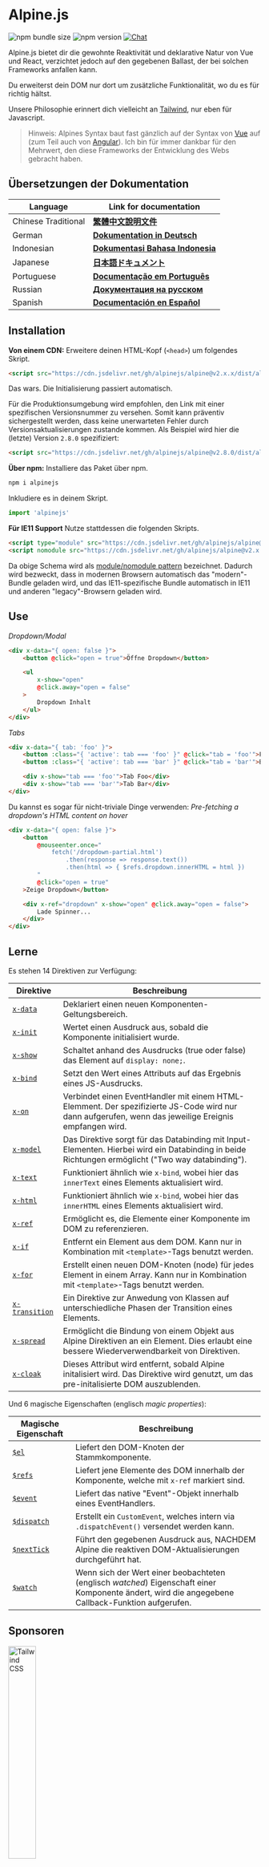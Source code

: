 # Alpine.js

![npm bundle size](https://img.shields.io/bundlephobia/minzip/alpinejs)
![npm version](https://img.shields.io/npm/v/alpinejs)
[![Chat](https://img.shields.io/badge/chat-on%20discord-7289da.svg?sanitize=true)](https://alpinejs.codewithhugo.com/chat/)

Alpine.js bietet dir die gewohnte Reaktivität und deklarative Natur von Vue und React, verzichtet jedoch auf den gegebenen Ballast, der bei solchen Frameworks anfallen kann.

Du erweiterst dein DOM nur dort um zusätzliche Funktionalität, wo du es für richtig hältst.

Unsere Philosophie erinnert dich vielleicht an [Tailwind](https://tailwindcss.com/), nur eben für Javascript.

> Hinweis: Alpines Syntax baut fast gänzlich auf der Syntax von [Vue](https://vuejs.org/) auf (zum Teil auch von [Angular](https://angularjs.org/)). Ich bin für immer dankbar für den Mehrwert, den diese Frameworks der Entwicklung des Webs gebracht haben.

## Übersetzungen der Dokumentation

| Language | Link for documentation |
| --- | --- |
| Chinese Traditional | [**繁體中文說明文件**](./README.zh-TW.md) |
| German | [**Dokumentation in Deutsch**](./README.de.md) |
| Indonesian | [**Dokumentasi Bahasa Indonesia**](./README.id.md) |
| Japanese | [**日本語ドキュメント**](./README.ja.md) |
| Portuguese | [**Documentação em Português**](./README.pt.md) |
| Russian | [**Документация на русском**](./README.ru.md) |
| Spanish | [**Documentación en Español**](./README.es.md) |

## Installation

**Von einem CDN:** Erweitere deinen HTML-Kopf (`<head>`) um folgendes Skript.
```html
<script src="https://cdn.jsdelivr.net/gh/alpinejs/alpine@v2.x.x/dist/alpine.min.js" defer></script>
```

Das wars. Die Initialisierung passiert automatisch.

Für die Produktionsumgebung wird empfohlen, den Link mit einer spezifischen Versionsnummer zu versehen. Somit kann präventiv sichergestellt werden, dass keine unerwarteten Fehler durch Versionsaktualisierungen zustande kommen.
Als Beispiel wird hier die (letzte) Version `2.8.0` spezifiziert:
```html
<script src="https://cdn.jsdelivr.net/gh/alpinejs/alpine@v2.8.0/dist/alpine.min.js" defer></script>
```

**Über npm:** Installiere das Paket über npm.
```js
npm i alpinejs
```

Inkludiere es in deinem Skript.
```js
import 'alpinejs'
```

**Für IE11 Support** Nutze stattdessen die folgenden Skripts.
```html
<script type="module" src="https://cdn.jsdelivr.net/gh/alpinejs/alpine@v2.x.x/dist/alpine.min.js"></script>
<script nomodule src="https://cdn.jsdelivr.net/gh/alpinejs/alpine@v2.x.x/dist/alpine-ie11.min.js" defer></script>
```

Da obige Schema wird als [module/nomodule pattern](https://philipwalton.com/articles/deploying-es2015-code-in-production-today/) bezeichnet. Dadurch wird bezweckt, dass in modernen Browsern automatisch das "modern"-Bundle geladen wird, und das IE11-spezifische Bundle automatisch in IE11 und anderen "legacy"-Browsern geladen wird.

## Use

*Dropdown/Modal*
```html
<div x-data="{ open: false }">
    <button @click="open = true">Öffne Dropdown</button>

    <ul
        x-show="open"
        @click.away="open = false"
    >
        Dropdown Inhalt
    </ul>
</div>
```

*Tabs*
```html
<div x-data="{ tab: 'foo' }">
    <button :class="{ 'active': tab === 'foo' }" @click="tab = 'foo'">Foo</button>
    <button :class="{ 'active': tab === 'bar' }" @click="tab = 'bar'">Bar</button>

    <div x-show="tab === 'foo'">Tab Foo</div>
    <div x-show="tab === 'bar'">Tab Bar</div>
</div>
```

Du kannst es sogar für nicht-triviale Dinge verwenden:
*Pre-fetching a dropdown's HTML content on hover*
```html
<div x-data="{ open: false }">
    <button
        @mouseenter.once="
            fetch('/dropdown-partial.html')
                .then(response => response.text())
                .then(html => { $refs.dropdown.innerHTML = html })
        "
        @click="open = true"
    >Zeige Dropdown</button>

    <div x-ref="dropdown" x-show="open" @click.away="open = false">
        Lade Spinner...
    </div>
</div>
```

## Lerne

Es stehen 14 Direktiven zur Verfügung:

| Direktive | Beschreibung |
| --- | --- |
| [`x-data`](#x-data) | Deklariert einen neuen Komponenten-Geltungsbereich. |
| [`x-init`](#x-init) | Wertet einen Ausdruck aus, sobald die Komponente initialisiert wurde. |
| [`x-show`](#x-show) | Schaltet anhand des Ausdrucks (true oder false) das Element auf `display: none;`. |
| [`x-bind`](#x-bind) | Setzt den Wert eines Attributs auf das Ergebnis eines JS-Ausdrucks. |
| [`x-on`](#x-on) | Verbindet einen EventHandler mit einem HTML-Elemment. Der spezifizierte JS-Code wird nur dann aufgerufen, wenn das jeweilige Ereignis empfangen wird. |
| [`x-model`](#x-model) | Das Direktive sorgt für das Databinding mit Input-Elementen. Hierbei wird ein Databinding in beide Richtungen ermöglicht ("Two way databinding"). |
| [`x-text`](#x-text) | Funktioniert ähnlich wie `x-bind`, wobei hier das `innerText` eines Elements aktualisiert wird. |
| [`x-html`](#x-html) | Funktioniert ähnlich wie `x-bind`, wobei hier das `innerHTML` eines Elements aktualisiert wird. |
| [`x-ref`](#x-ref) | Ermöglicht es, die Elemente einer Komponente im DOM zu referenzieren. |
| [`x-if`](#x-if) | Entfernt ein Element aus dem DOM. Kann nur in Kombination mit `<template>`-Tags benutzt werden. |
| [`x-for`](#x-for) | Erstellt einen neuen DOM-Knoten (node) für jedes Element in einem Array. Kann nur in Kombination mit `<template>`-Tags benutzt werden. |
| [`x-transition`](#x-transition) | Ein Direktive zur Anwedung von Klassen auf unterschiedliche Phasen der Transition eines Elements. |
| [`x-spread`](#x-spread) | Ermöglicht die Bindung von einem Objekt aus Alpine Direktiven an ein Element. Dies erlaubt eine bessere Wiederverwendbarkeit von Direktiven. |
| [`x-cloak`](#x-cloak) | Dieses Attribut wird entfernt, sobald Alpine initalisiert wird. Das Direktive wird genutzt, um das pre-initalisierte DOM auszublenden. |


Und 6 magische Eigenschaften (englisch *magic properties*):

| Magische Eigenschaft | Beschreibung |
| --- | --- |
| [`$el`](#el) | Liefert den DOM-Knoten der Stammkomponente. |
| [`$refs`](#refs) | Liefert jene Elemente des DOM innerhalb der Komponente, welche mit `x-ref` markiert sind. |
| [`$event`](#event) | Liefert das native "Event"-Objekt innerhalb eines EventHandlers.  |
| [`$dispatch`](#dispatch) | Erstellt ein `CustomEvent`, welches intern via `.dispatchEvent()` versendet werden kann. |
| [`$nextTick`](#nexttick) | Führt den gegebenen Ausdruck aus, NACHDEM Alpine die reaktiven DOM-Aktualisierungen durchgeführt hat. |
| [`$watch`](#watch) | Wenn sich der Wert einer beobachteten (englisch *watched*) Eigenschaft einer Komponente ändert, wird die angegebene Callback-Funktion aufgerufen. |


## Sponsoren

<img width="33%" src="https://refactoringui.nyc3.cdn.digitaloceanspaces.com/tailwind-logo.svg" alt="Tailwind CSS">

**Du möchtest Sponsor werden? [Schreib mir auf Twitter](https://twitter.com/calebporzio)**

## Gemeinschaftsprojekte

* [AlpineJS Weekly Newsletter](https://alpinejs.codewithhugo.com/newsletter/)
* [Spruce (State Management)](https://github.com/ryangjchandler/spruce)
* [Turbolinks Adapter](https://github.com/SimoTod/alpine-turbolinks-adapter)
* [Alpine Magic Helpers](https://github.com/KevinBatdorf/alpine-magic-helpers)
* [Awesome Alpine](https://github.com/ryangjchandler/awesome-alpine)

### Direktiven

---

### `x-data`

**Beispiel:** `<div x-data="{ foo: 'bar' }">...</div>`

**Struktur:** `<div x-data="[JSON data object]">...</div>`

`x-data` deklariert einen neuene Komponenten-Geltungsbereich. Jede neu erstellte Komponente wird nun mit der angegebenen Datenquelle initialisiert.

Dies verhält sich ähnlich wie die `data`-Eigenschaft einer Vue-Komponente.

**Extrahieren von Komponenten-Logik**

Datenquellen und zugehörige Funktionalität können in wiederverwendbare Funktionen extrahiert werden.

```html
<div x-data="dropdown()">
    <button x-on:click="open">Öffne</button>

    <div x-show="isOpen()" x-on:click.away="close">
        // Dropdown
    </div>
</div>

<script>
    function dropdown() {
        return {
            show: false,
            open() { this.show = true },
            close() { this.show = false },
            isOpen() { return this.show === true },
        }
    }
</script>
```

> **Für Nutzer von Modul-Packern**: Alpine.js ruft Funktionen auf, welche sich im globalen Geltungsbereich (`window`) befinden. Um Funktionen mit `x-data` zu benutzen, müssen sie daher explizit dem Geltungsbereich `window` zugewießen werden. Zum Beispiel `window.dropdown = function () {}` (Dieses Verhalten ist auf Webpack, Rollup, Parcel etc. zurückzuführen. Hier leben selbstdefinierte Funktionen defaultmäßig im Geltungsbereich des Moduls, und nicht `window`).

Durch Objektdestrukturierung können mehrere Datenobjekte an `x-data` übergeben werden:

```html
<div x-data="{...dropdown(), ...tabs()}">
```

---

### `x-init`
**Beispiel:** `<div x-data="{ foo: 'bar' }" x-init="foo = 'baz'"></div>`

**Struktur:** `<div x-data="..." x-init="[expression]"></div>`

`x-init` Wertet einen Ausdruck aus, sobald die Komponente initialisiert wurde.

Wenn der Code erst aufgerufen werden soll, NACHDEM Alpine die initialen Aktualisierungen des DOM vorgenommen hat (ähnlich zum `mounted()` Lebenszyklus in VueJS), kann eine Callback-Funktion von `x-init` retourniert werden:

`x-init="() => { // Im Funktionsblock haben wir Zugriff auf den Zustand nach der DOM-Initialisierung // }"`

---

### `x-show`
**Beispiel:** `<div x-show="open"></div>`

**Struktur:** `<div x-show="[expression]"></div>`

`x-show` schaltet die Eigenschaft `display: none;` des Elements, je nachdem ob der Ausdruck `true` oder `false` zurückliefert.

**x-show.transition**

`x-show.transition` ist eine convenience API, um Übergänge mit `x-show` durch CSS Transitionen ansprechender zu gestalten.

```html
<div x-show.transition="open">
    Die Inhalte werden mithilfe von Transitionen ein- und ausgeblendet.
</div>
```

| Direktive | Beschreibung |
| --- | --- |
| `x-show.transition` | Ein simultaner Fading- und Skalierungseffekt. (opacity, scale: 0.95, timing-function: cubic-bezier(0.4, 0.0, 0.2, 1), duration-in: 150ms, duration-out: 75ms)
| `x-show.transition.in` | Die Transition gilt nur für den anfänglichen Übergang. |
| `x-show.transition.out` | Die Transition gilt nur für den abschließenden Übergang. |
| `x-show.transition.opacity` | Nur das Fading wird genutzt. |
| `x-show.transition.scale` | Nur die Skalierung wird genutzt. |
| `x-show.transition.scale.75` | Zur Anpassung des Skalierungswerts `transform: scale(.75)`. |
| `x-show.transition.duration.200ms` | Setzt den Wert der anfänglichen Transition auf 200ms. Der Wert der abschließenden Transition nimmt die Hälfte des angegebenen Werts an (in diesem Fall 100ms). |
| `x-show.transition.origin.top.right` | Zur Anpassung des Ursprungs der CSS-Transformation `transform-origin: top right`. |
| `x-show.transition.in.duration.200ms.out.duration.50ms` | Zur Spezifizierung der einzelnen Dauern einer Transition. |

> Hinweis: Alle oben genannten Modifikatoren können miteinander kombiniert werden. Auch solche Spielerein sind möglich (lol): `x-show.transition.in.duration.100ms.origin.top.right.opacity.scale.85.out.duration.200ms.origin.bottom.left.opacity.scale.95`

> Hinweis: Defaultmäßig wartet `x-show`, bis jede untergeordnete Komponente seine Transition beendet hat. Um dieses Verhalten zu umgehen, kann der Modifikator `.immediate` eingesetzt werden:
```html
<div x-show.immediate="open">
    <div x-show.transition="open">
</div>
```
---

### `x-bind`

> Hinweis: Es kann auch folgende Kurzschreibweise genutzt werden: `:type="..."`

**Beispiel:** `<input x-bind:type="inputType">`

**Struktur:** `<input x-bind:[attribute]="[expression]">`

`x-bind` setzt den Wert eines Attributs auf das Ergebnis eines JavaScript Ausdrucks. Dabei hat der Ausdruck Zugang zu allen Datenquellen der Komponente und wird jedes Mal aktualisiert, wenn sich eine der Datenquellen ändert.

> Hinweis: Attributbindungen aktualisieren sich nur dann, WENN sich deren Abhängigkeiten aktualisieren. Das Framework erkennt solche Abhängigkeiten automatisch und führt dementsprechend Aktualisierungen durch.

**`x-bind` für Klassenattribute**

`x-bind` hat eine spezielle Verhaltensweise, wenn es mit dem Attribut `class` verknüpft wird.

Hierbei wird ein Objekt übergeben, dessen Namen die potenziellen Klassenselektoren sind. Die Werte dieser Paare sind boolesche Ausdrücke, durch welche determiniert wird, ob die Klasse auf das Element angewendet wird oder nicht.

Zum Beispiel:
`<div x-bind:class="{ 'hidden': foo }"></div>`

In diesem Beispiel wird die Klasse "hidden" nur dann angewendet, wenn `foo` den Wert `true` liefert.

**`x-bind` für boolesche Attribute**

`x-bind` unterstützt sowohl Variablen als auch JavaScript Ausdrücke in seiner Bedingung, wenn diese einen booleschen Wert (`true` oder `false`) zurückliefern.

Zum Beispiel:
```html
<!-- Gegeben: -->
<button x-bind:disabled="myVar">Klick mich</button>

<!-- Wenn myVar == true: -->
<button disabled="disabled">Klick mich</button>

<!-- Wenn myVar == false: -->
<button>Klick mich</button>
```

Hier wird das Attribut `disabled` je nach der Auswertung von `myVar` hinzugefügt oder entfernt.


Alle in der [HTML Spezifikation](https://html.spec.whatwg.org/multipage/indices.html#attributes-3:boolean-attribute) angeführten booleschen Attribute werden unterstützt. Dazu zählen `disabled`, `readonly`, `required`, `checked`, `hidden`, `selected`, `open`, etc.

**`.camel` Modifikator**
**Beispiel:** `<svg x-bind:view-box.camel="viewBox">`

Mithilfe des Modifikators `camel` kann die Bedingung an die camel-case Schreibweise des angegebenen Attributnamens gebunden werden. In obigen Beispiel wird der Wert von `viewBox` mit dem Attribut `viewBox` (anstelle von `view-box`) verknüpft.

---

### `x-on`

> Hinweis: Es kann auch folgende Kurzschreibweise genutzt werden: `@click="..."`

**Beispiel:** `<button x-on:click="foo = 'bar'"></button>`

**Struktur:** `<button x-on:[event]="[expression]"></button>`

`x-on` bindet einen EventHandler an das HTML-Element. Der spezifizierte JavaScript-Ausdruck wird genau dann ausgewertet, wenn das Ereignis ausgelöst wurde.

Andere Attribute des Elements welche an diese Datenquelle gebunden sind, werden aktualisiert, sobald Daten im Ausdruck modifiziert werden.

> Hinweis: Wahlweise kann auch der Name einer JavaScript-Funktion angegeben werden

**Beispiel:** `<button x-on:click="myFunction"></button>`

Ist äquivalent zu: `<button x-on:click="myFunction($event)"></button>`

**`keydown` Modifikator**

**Beispiel:** `<input type="text" x-on:keydown.escape="open = false">`

Um auf bestimmte Tastaturereignisse zu reagieren, können keydown-Modifikatoren an das Direktive `x-on:keydown` angehängt werden. Die Modifikatoren sind hierbei Werte von `Event.key`, jedoch in kebab-case-Schreibweise.

Beispiele: `enter`, `escape`, `arrow-up`, `arrow-down`

> Hinweis: Zusätzlich kann auch auf System-Modifikator-Tastenkombinationen reagiert werden: `x-on:keydown.cmd.enter="foo"`

**`.away` Modifikator**

**Beispiel:** `<div x-on:click.away="showModal = false"></div>`

Durch die Nutzung des Modifikators `.away`, wird der Ausdruck eines EventHandlers nur dann ausgewertet, wenn das Ereignis nicht vom Element selbst (oder dessen untergeordnete Komponenten) ausgelöst wird.

Dies kann zum Beispiel genutzt werden, um ein Dropdown-Menü oder ein Modal auszublenden, sobald der Nutzer außerhalb des Elements einen Mausklick durchführt.

**`.prevent` Modifikator**
**Beispiel:** `<input type="checkbox" x-on:click.prevent>`

Durch das Anhängen von `.prevent` an einen EventHandler, wir die Methode `preventDefault` auf dem ausgelösten Ereignis ausgeführt. Im obigen Beispiel wird somit die native Funktionalität des `<input>`-Elements unterdrückt, wenn der Nutzer das Element anklickt.

**`.stop` Modifikator**
**Beispiel:** `<div x-on:click="foo = 'bar'"><button x-on:click.stop></button></div>`

Durch das Anhängen von `.stop` an einen EventHandler, wird die Methode `stopPropagation` auf dem ausgelösten Ereignis ausgeführt. Klickt ein Nutzer im obigen Beispiel auf das `<button>`-Element, wird das Ereignis "click" nicht an das übergeordnete Element `<div>` gesendet. Anders gesagt wird im Falle eine Klicks `foo` nicht auf `'bar'` gesetzt.

**`.self` Modifikator**
**Beispiel:** `<div x-on:click.self="foo = 'bar'"><button></button></div>`

Durch das Anhängen von `.self` an einen EventHandler, wird das Ergeinis nur dann behandelt, wenn das `$event.target` das Element selbst ist. Klickt ein Nutzer im obigen Beispiel auf das `<button>`-Element, wird das Ereignis "click" somit **NICHT** im übergeordnete Element `<div>` behandelt.

**`.window` Modifikator**
**Beispiel:** `<div x-on:resize.window="isOpen = window.outerWidth > 768 ? false : open"></div>`

Durch das Anhängen von `.window` an einen EventHandler, wird der Listener auf das globale Window-Objekt anstelle des zugrundeliegenden DOM-Knotens registriert. Dieses Vorgehen ist beispielsweise hilfreich, wenn du den Zustand einer Komponente modifizieren willst, sobald sich die Eigenschaften des Window-Objekts ändern (zB das Event "resize"). Im obigen Beispiel wird das Modal/Dropdown genau dann geschlossen, wenn die Breite des Window-Objekts 768 Pixel überschreitet. Andernfalls bleibt der momentante Zustand bestehen.

> Hinweis: Nach dem selben Prinzup kann der Modifikator `.document` genutzt werden, um auf Änderungen im Document-Objekt zu reagieren.

**`.once` Modifikator**
**Beispiel:** `<button x-on:mouseenter.once="fetchSomething()"></button>`

Durch das Anhängen von `.once` an einen EventHandler wird sichergestellt, dass das Ereignis nur ein einziges Mal behandelt wird.

**`.passive` Modifikator**
**Beispiel:** `<button x-on:mousedown.passive="interactive = true"></button>`

Durch das Anhängen von `.passive` an einen EventHandler, wird der gegebene Listener passiv. Dadurch wird verhindert, dass das spezifizierte Ereignis abgebrochen werden kann (`preventDefault()` wird ignoriert). Dieses Vorgehen ist zum Beispiel für die Bildlaufleistung auf Touch-Geräten relevant.

**`.debounce` Modifikator**
**Beispiel:** `<input x-on:input.debounce="fetchSomething()">`

Mithilfe des Modifikators `debounce` kann ein EventHandler "debounced" werden. Hiermit wird sichergestellt, dass das spezifierte Ereignis nur dann behandelt wird, wenn eine gewisse Zeitspanne zum letzten Vorkommnis des Ereignisses vergangen ist. Erst wenn der Handler bereit ist, wird die Ereignisbehandlung ausgeführt.

Die defaultmäßige Wartezeit beträgt 250 Millisekunden.

Die Wartezeit kann folgendermaßen individualisiert werden:

```
<input x-on:input.debounce.750="fetchSomething()">
<input x-on:input.debounce.750ms="fetchSomething()">
```

**`.camel` Modifikator**
**Beispiel:** `<input x-on:event-name.camel="doSomething()">`

Mithilfe des Modifikators `camel` kann ein EventHandler an die camel-case Schreibweise des angegebenen Ereignisnamens gebunden werden. Im obigen Beispiel wird der Ausdruck ausgewertet, sobald ein Ereignis namens `eventName` auf dem Element empfangen wird.

---

### `x-model`
**Beispiel:** `<input type="text" x-model="foo">`

**Struktur:** `<input type="text" x-model="[data item]">`

`x-model` erweitert ein Element um ein "two-way data binding" (d.h. Databinding ist in beide Richtungen möglich). Der Wert des `<input>`-Elements wird mit dem Wert der Komponenten-Datenquelle `item` synchronisiert.

> Hinweis: `x-model` erkennt automatisch Änderungen auf den folgenen Elementen: text inputs, checkboxes, radio buttons, textareas, selects, multiple selects. In den genannten Szenarien sollte die Funktionsweise von `x-model` das [Verhalten von Vue](https://vuejs.org/v2/guide/forms.html) widerspiegeln.

**`.number` Modifikator**
**Beispiel:** `<input x-model.number="age">`

Durch die Nutzung des Modifikators `number` wird der Wert des `<input>`-Elements in eine Zahl umgewandelt. Wenn der Wert hierbei nicht als valide Zahl ausgelesen werden kann, wird der ursprüngliche Wert retourniert.

**`.debounce` Modifikator**
**Beispiel:** `<input x-model.debounce="search">`

Mithilfe des Modifikators `debounce` kann der Aktualisierung eines Wertes ein "debounce" hinzugefügt werden. Hiermit wird sichergestellt, dass das spezifierte Ereignis nur dann behandelt wird, wenn eine gewisse Zeitspanne zum letzten Vorkommnis des Ereignisses vergangen ist. Erst wenn der Handler bereit ist, wird die Ereignisbehandlung ausgeführt.

Die defaultmäßige Wartezeit beträgt 250 Millisekunden.

Die Wartezeit kann folgendermaßen individualisiert werden:

```
<input x-model.debounce.750="search">
<input x-model.debounce.750ms="search">
```

---

### `x-text`
**Beispiel:** `<span x-text="foo"></span>`

**Struktur:** `<span x-text="[expression]"`

`x-text` funktioniert ähnlich wie `x-bind`, außer dass anstelle des Wertes eine Attributs, das `innerText` eines Elements aktualisiert wird.

---

### `x-html`
**Beispiel:** `<span x-html="foo"></span>`

**Struktur:** `<span x-html="[expression]"`

`x-html` funktioniert ähnlich wie `x-bind`, außer dass anstelle des Wertes eine Attributs, das `innerHTML` eines Elements aktualisiert wird.

> :warning: **Es wird empfohlen, in diesem Fall nur vertrauenswürdige bzw. selbsterstellte Inhalte zu nutzen und auf nutzererstellte Inhalte zu verzichten.** :warning:
>
> Dynamisch gerendertes HTML von Drittparteien kann leicht zu Sicherheitslücken wie [XSS](https://developer.mozilla.org/en-US/docs/Glossary/Cross-site_scripting) führen.

---

### `x-ref`
**Beispiel:** `<div x-ref="foo"></div><button x-on:click="$refs.foo.innerText = 'bar'"></button>`

**Struktur:** `<div x-ref="[ref name]"></div><button x-on:click="$refs.[ref name].innerText = 'bar'"></button>`

`x-ref` Ermöglicht es, die Elemente einer Komponente im DOM zu referenzieren. Wird das Attribut `x-ref` auf ein Element gesetzt, wird das Element durch das `$refs`-Objekt für alle EventHandler verfügbar geemacht.

Dieses Vorgehen präsentiert sich als hilfreiche Alternative, wenn vermehrt der Befehl `document.querySelector` zur Referenzierung von Elementen eingesetzt werden muss.

> Hinweis: Auch dynamische Werte können an x-ref gebunden werden: `<span :x-ref="item.id"></span>`.

---

### `x-if`
**Beispiel:** `<template x-if="true"><div>Some Element</div></template>`

**Struktur:** `<template x-if="[expression]"><div>Some Element</div></template>`

Falls die Funktionalität von `x-show` (`x-show` setzt ein Element auf `display: none`, wenn die Bedingung `false` liefert) nicht ausreichen sollte, kann stattdessen `x-if` genutzt werden, um ein Element vollständig aus dem DOM zu entfernen.

Da Alpine über kein virtuelles DOM verfügt, muss `x-if` unbedingt mit `<template></template>`-Tags genutzt werden. Diese Implementierung erlaubt es Alpine stabil zu bleiben und auf das echte DOM zuzugreifen.

> Hinweis: Im Zuge der Nutzung von `x-if` muss der HTML-Stammknoten innerhalb des `<template></template>`-Tags ein einzelnes Element sein.

> Hinweis: Im Zuge der Nutzung von `template` innerhalb eines `svg`-Tags, muss auf ein [polyfill](https://github.com/alpinejs/alpine/issues/637#issuecomment-654856538) zurückgegriffen werden. Die Ausführung des polyfills sollte vor der Initialisierung von Alpine.js stattfinden.

---

### `x-for`
**Beispiel:**
```html
<template x-for="item in items" :key="item">
    <div x-text="item"></div>
</template>
```

> Hinweis: Das `:key`-Binding ist optional, wird jedoch DRINGEND empfohlen.

`x-for` ist sinnvoll für Fälle, in denen für jedes Element in einem Array ein DOM-Knoten erstellt werden soll. Zwar erinnert die Funktionsweise an `v-for` in Vue, jedoch kann `x-for` nur in Kombination mit `template`-Tags eingesetzt werden (d.h. es besteht keine Kompatibilität mit regulären DOM-Elementen).

Wird Zugriff auf den Index des momentanten Schleifendurchgangs benötigt, kann die folgende Schreibweise eingesetzt werden:

```html
<template x-for="(item, index) in items" :key="index">
    <!-- Bei Bedarf kann "index" innerhalb der Schleife referenziert werden. -->
    <div x-text="index"></div>
</template>
```

Wird Zugriff auf das Array-Ojekt (colletion) des momentanten Schleifendurchgangs benötigt, kann die folgende Schreibweise eingesetzt werden:

```html
<template x-for="(item, index, collection) in items" :key="index">
    <!-- Bei Bedarf kann "collection" innerhalb der Schleife referenziert werden. -->
    <!-- Momentantes Element (item). -->
    <div x-text="item"></div>
    <!-- Selbiges Elemenet wie oben. -->
    <div x-text="collection[index]"></div>
    <!-- Element an der vorherigen Position. -->
    <div x-text="collection[index - 1]"></div>
</template>
```

> Hinweis: Im Zuge der Nutzung von `x-for` muss der HTML-Stammknoten innerhalb des `<template></template>`-Tags ein einzelnes Element sein.

> Hinweis: Im Zuge der Nutzung von `template` innerhalb eines `svg`-Tags, muss auf ein [polyfill](https://github.com/alpinejs/alpine/issues/637#issuecomment-654856538) zurückgegriffen werden. Die Ausführung des polyfills sollte vor der Initialisierung von Alpine.js stattfinden.

#### Verschachteln von `x-for`-Schleifen
`x-for`-Schleifen können verschachtelt werden, jedoch MUSS jede Schleife innerhalb eines regulären Elements liegen. Zum Beispiel:

```html
<template x-for="item in items">
    <div>
        <template x-for="subItem in item.subItems">
            <div x-text="subItem"></div>
        </template>
    </div>
</template>
```

#### Iterieren über einen Bereich

Alpine unterstützt die `i in n` Syntax, wobei `n` eine Ganzzahl ist. Dies ermöglicht es, über einen bestimmten Bereich an Elementen zu iterieren.

```html
<template x-for="i in 10">
    <span x-text="i"></span>
</template>
```

---

### `x-transition`
**Beispiel:**
```html
<div
    x-show="open"
    x-transition:enter="transition ease-out duration-300"
    x-transition:enter-start="opacity-0 transform scale-90"
    x-transition:enter-end="opacity-100 transform scale-100"
    x-transition:leave="transition ease-in duration-300"
    x-transition:leave-start="opacity-100 transform scale-100"
    x-transition:leave-end="opacity-0 transform scale-90"
>...</div>
```

```html
<template x-if="open">
    <div
        x-transition:enter="transition ease-out duration-300"
        x-transition:enter-start="opacity-0 transform scale-90"
        x-transition:enter-end="opacity-100 transform scale-100"
        x-transition:leave="transition ease-in duration-300"
        x-transition:leave-start="opacity-100 transform scale-100"
        x-transition:leave-end="opacity-0 transform scale-90"
    >...</div>
</template>
```

> Das obenstehende Beispiel nutzt Klassen aus [Tailwind CSS](https://tailwindcss.com)

Alpine bietet 6 verschiedene Transitionen-Direktiven, um den verschiedenen Phasen einer Transition einen Elements Klassen hinzuzufügen, während sich diese zwischen den Zuständen "hidden" und "shown" befindet. Die Direktiven sind sowohl mit `x-show` als auch mit `x-if` kompatibel.

Sieht man über die Differenzen in der Namensgebung hinweg, verhalten sie sich exakt gleich wie die Transitionen-Direktiven von VueJs. 

| Direktive | Beschreibung |
| --- | --- |
| `:enter` | Wird während der gesamten Eintrittsphase angewendet. |
| `:enter-start` | Wird hinzugefügt, bevor das Element eingefügt wurde. Wird entfernt, ein Frame nachdem das Element eingefügt wurde. |
| `:enter-end` | Wird hinzugefügt, ein Frame nachdem das Element eingefügt wurde (zum selben Zeitpunkt, an dem `enter-start` entfernt wird). Wird enfernt, sobald der Übergang/die Animation beendet ist.
| `:leave` | Wird während der gesamten Austrittsphase angewendet. |
| `:leave-start` |  Wird sofort hinzugefügt, sobald eine ausgehende Transition ausgelöst wird. Wird nach einem Frame entfernt. |
| `:leave-end` | Wird hinzugefügt, ein Frame nachdem eine ausgehende Transition ausgelöst wurde (zum selben Zeitpunkt, an dem `leave-start` entfernt wird). Wird enfernt, sobald der Übergang/die Animation beendet ist. |

---

### `x-spread`
**Beispiel:**
```html
<div x-data="dropdown()">
    <button x-spread="trigger">Öffne Dropdown</button>

    <span x-spread="dialogue">Dropdown Inhalt</span>
</div>

<script>
    function dropdown() {
        return {
            open: false,
            trigger: {
                ['@click']() {
                    this.open = true
                },
            },
            dialogue: {
                ['x-show']() {
                    return this.open
                },
                ['@click.away']() {
                    this.open = false
                },
            }
        }
    }
</script>
```

`x-spread` ermöglicht es, die Alpine-Bindings eines Elements in ein wiederverwendbares Objekt auszulagern.

Die Namen des Objekts sind die Direktiven (jedes mögliche Direktive inklusive Modifikatoren). Die Werte sind Callback-Funktionen, welche von Alpine ausgewertet werden.

> Hinweis: Der einzige Sonderfall von `x-spread` ist dessen Nutzung in Kombination mit `x-for`. Wenn es auf das Direktive `x-for` angewendet wird, sollte ein normaler String-Ausdruck von der Callback-Funktion retourniert werden. Zum Beispiel: `['x-for']() { return 'item in items' }`.

---

### `x-cloak`
**Beispiel:** `<div x-data="{}" x-cloak></div>`

`x-cloak`-Attribute werden vom Element entfernt, sobald Alpine initialisiert wird. Das Direktive wird genutzt, um das pre-initalisierte DOM auszublenden. Typischerweise wird das folgende Styling im globalen Geltungsbereich gesetzt, um die Funktionalität von `x-cloak` sicherzustellen:

```html
<style>
    [x-cloak] { display: none; }
</style>
```

### Magische Eigenschaften

> Mit der Ausnahme von `$el`, sind magische Eigenschaften **nicht innerhalb von `x-data` verfügbar**, da die Komponente noch nicht initialisiert wurde.

---

### `$el`
**Beispiel:**
```html
<div x-data>
    <button @click="$el.innerHTML = 'foo'">Tausch mich mit "foo" aus</button>
</div>
```

`$el` ist eine magische Eigenschaft, um auf den DOM-Knoten der Stammkomponente zuzugreifen.

### `$refs`
**Beispiel:**
```html
<span x-ref="foo"></span>

<button x-on:click="$refs.foo.innerText = 'bar'"></button>
```

`$refs` ist eine magische Eigenschaft, um jene DOM-Elemente innerhalb einer Komponente aufzurufen, welche mit `x-ref` markiert sind. Dies ist nützlich, wenn DOM-Elemente manuell bearbeitet werden müssen.

---

### `$event`
**Beispiel:**
```html
<input x-on:input="alert($event.target.value)">
```

`$event` ist eine magische Eigenschaft, um innerhalb eines EventHandlers auf das native Event-Objekt des Browsers zuzugreifen.

> Hinweis: Die Eigenschaft $event ist nur in DOM-Ausdrücken verfügbar.

Um innerhalb einer JavaScript-Funktion auf $event zuzugreifen, kann dieses als Argument an die Funktion übergeben werden.

`<button x-on:click="myFunction($event)"></button>`

---

### `$dispatch`
**Beispiel:**
```html
<div @custom-event="console.log($event.detail.foo)">
    <button @click="$dispatch('custom-event', { foo: 'bar' })">
    <!-- Wenn geklickt, wird "bar" in der Konsole ausgegeben -->
</div>
```

**Hinweise bezüglich der Ereignisverbreitung (engl. "Event Propagation")**

Wenn Ereignisse abgefangen werden sollen, welche von HTML-Knoten innerhalb derselben Verschachtelungshierarchie ausgelöst werden, muss der Modifikator [`.window`](https://github.com/alpinejs/alpine#x-on) eingesetzt werden. Dieses Verhalten ist auf das [Bubbling von Ereignissen](https://en.wikipedia.org/wiki/Event_bubbling) zurückzuführen:

**Beispiel:**

```html
<div x-data>
    <span @custom-event="console.log($event.detail.foo)"></span>
    <button @click="$dispatch('custom-event', { foo: 'bar' })">
<div>
```

> Das oben beschriebene Konstrukt wird nicht die gewünschte Funktionsweise erfüllen. Wird das Ereignis `custom-event` ausgelöst, wird es an das gemeinsame übergeordnete Element `div` propagiert.

**Versand von Ereignissen an Komponenten**

Die oben beschriebene Methode kann auch dazu verwendet werden, um die Kommunikation zwischen Komponenten zu ermöglichen:

**Beispiel:**

```html
<div x-data @custom-event.window="console.log($event.detail)"></div>

<button x-data @click="$dispatch('custom-event', 'Hello World!')">
<!-- Wenn geklickt, wird "Hello World!" in der Konsole ausgegeben. -->
```

`$dispatch` ist eine Kurzschreibweise für die Erstellung von `CustomEvent` und dessen interner Versand mittels `.dispatchEvent()`. Es gibt zahlreiche Anwendungsfälle, in welchen der Versand von Daten durch benutzerdefinierten Ereignisse zwischen Komponenten eine sinnvolle Option darstellt. [Hier](https://developer.mozilla.org/en-US/docs/Web/Guide/Events/Creating_and_triggering_events) gibt es weitere Informationen bezüglich dem zugrundenliegenden `CustomEvent`-System in Browsern.

Jegliche Datenquelle, welche als zweiter Parameter an `$dispatch('some-event', { some: 'data' })` weitergegeben wird, kann mithilfe der Eigenschaft "detail" aufgerufen werden: `$event.detail.some`. Das Hinzufügen von benutzerdefinierten Ereignis-Daten zur `.detail`-Eigenschaft ist Standard für `CustomEvent`s in Browsern. [Hier](https://developer.mozilla.org/en-US/docs/Web/API/CustomEvent/detail) gibt es mehr Informationen dazu.

`$dispatch()` kann zusätzlich genutzt werden, um die Aktualisierung von Daten von `x-model`-Bindings auszulösen. Zum Beispiel:

```html
<div x-data="{ foo: 'bar' }">
    <span x-model="foo">
        <button @click="$dispatch('input', 'baz')">
        <!-- Nachdem das Element `<button>` angeklickt wurde, wird `x-model` das durch Bubbling verbreitete "input"-Ereignis abfangen und foo auf "baz" setzen. -->
    </span>
</div>
```

> Hinweis: Die Eigenschaft $dispatch ist nur innerhalb von DOM-Ausdrücken verfügbar.

Um innerhalb einer JavaScript-Funktion auf $dispatch zuzugreifen, kann dieses als Argument an die Funktion übergeben werden:

`<button x-on:click="myFunction($dispatch)"></button>`

---

### `$nextTick`
**Beispiel:**
```html
<div x-data="{ fruit: 'apple' }">
    <button
        x-on:click="
            fruit = 'pear';
            $nextTick(() => { console.log($event.target.innerText) });
        "
        x-text="fruit"
    ></button>
</div>
```

`$nextTick` ist eine magische Eigenschaft, durch welche der gegebene Ausdruck erst dann ausgeführt wird, NACHDEM Alpine die reaktiven DOM-Aktualisierungen durchgeführt hat. Dieses Verhalten ist nützlich, wenn mit dem DOM erst interagiert werden soll, NACHDEM alle Datenaktualisierungen durchgeführt wurden.

---

### `$watch`
**Beispiel:**
```html
<div x-data="{ open: false }" x-init="$watch('open', value => console.log(value))">
    <button @click="open = ! open">Toggle Open</button>
</div>
```

Die Eigenschaft einer Komponente kann mithilfe der magischen Methode `$watch` "beobachtet" werden. Erst wenn das `<button>`-Element im obigen Beispiel angeklickt wird und die Eigenschaft `open` aktualisiert wurde, wird die angegebene Callback-Funktion ausgelöst. Der neue Wert wird dann in der Konsole ausgegeben.

## Sicherheit
Wenn du eine Sicherheitslücke findest, sende bitte eine E-mail an [calebporzio@gmail.com]().

Alpine basiert auf einer benutzerdefinierten Implementierung, welche das `Function`-Objekt nutzt, um seine Direktiven auszuwerten. Obwohl dieses Vorgehen sicherer ist als die Auswertung mittels `eval()`, ist dessen Nutzung in manchen Umgebungen nicht gestattet (z.B. in der Google Chrome App, aufgrund der restriktiven Content Security Policy (CSP)).

Wenn du Alpine innerhalb einer Website nutzt, welche sensible Daten verarbeitet und auf [CSP](https://csp.withgoogle.com/docs/strict-csp.html) angewiesen ist, muss die Eigenschaft `unsafe-eval` in die policy eingefügt werden. Eine korrekt konfigurierte policy ist ein sinnvoller Mechanismus, um die persönlichen und finanziellen Daten von Nutzern zu schützen.

Da sich die policy auf alle Skripts einer Seite auswirkt, ist es wichtig sicherzustellen, dass alle benutzten externen Bibliotheken und Pakete auf ihre Sicherheit geprüft wurden. Somit soll verhindert werden, dass deine Webiste Opfer von Cross Site Scripting Attacken (durch `eval()` oder DOM-Manipulation) wird.

## V3 Roadmap
* Move from `x-ref` to `ref` for Vue parity?
* Add `Alpine.directive()`
* Add `Alpine.component('foo', {...})` (With magic `__init()` method)
* Dispatch Alpine events for "loaded", "transition-start", etc... ([#299](https://github.com/alpinejs/alpine/pull/299)) ?
* Remove "object" (and array) syntax from `x-bind:class="{ 'foo': true }"` ([#236](https://github.com/alpinejs/alpine/pull/236) to add support for object syntax for the `style` attribute)
* Improve `x-for` mutation reactivity ([#165](https://github.com/alpinejs/alpine/pull/165))
* Add "deep watching" support in V3 ([#294](https://github.com/alpinejs/alpine/pull/294))
* Add `$el` shortcut
* Change `@click.away` to `@click.outside`?

## License

Copyright © 2019-2020 Caleb Porzio and contributors

Licensed under the MIT license, see [LICENSE.md](LICENSE.md) for details.
